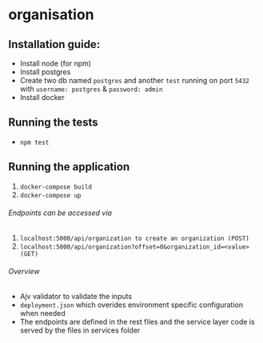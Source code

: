 # organisation


## Installation guide:
* Install node (for npm)
* Install postgres
* Create two db named ```postgres``` and another ```test``` running on port ```5432``` with ```username: postgres``` & ```password: admin```
* Install docker



## Running the tests
- ```npm test```



## Running the application
1. ```docker-compose build```
2. ```docker-compose up```


###### Endpoints can be accessed via 

1. ```localhost:5000/api/organization to create an organization (POST) ```
2. ```localhost:5000/api/organization?offset=0&organization_id=<value> (GET)```


###### Overview 
* Ajv validator to validate the inputs
* ```deployment.json``` which overides environment specific configuration when needed
* The endpoints are defined in the rest files and the service layer code is served by the files in services folder